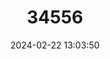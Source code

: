 ---
title: "34556"
category: "Lasianthus tomentosus"
draft: false
date: 2024-02-22 13:03:50
languages:
  Malay: ["Sekentut"]
  Indonesian: ["Cecengkehan"]
---